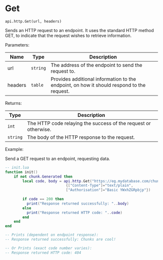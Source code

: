 # Get



`api.http.Get(url, headers)`

Sends an HTTP request to an endpoint. It uses the standard HTTP method GET, to indicate that the request wishes to retrieve information.



Parameters:

| Name    | Type     | Description                                                                               |
| ------- | -------- | ----------------------------------------------------------------------------------------- |
| url     | `string` | The address of the endpoint to send the request to.                                       |
| headers | `table`  | Provides additional information to the endpoint, on how it should respond to the request. |

Returns:

| Type     | Description                                                     |
| -------- | --------------------------------------------------------------- |
| `int`    | The HTTP code relaying the success of the request or otherwise. |
| `string` | The body of the HTTP response to the request.                   |



Example:

Send a GET request to an endpoint, requesting data.

```lua
-- init.lua
function init()
    if not chunk.Generated then
        local code, body = api.http.Get("https://eg.mydatabase.com/chunks", 
                            {["Content-Type"]="text/plain",
                            ["Authorisation"]="Basic YWxhZGRpbjp"})
        
        if code == 200 then
          print("Response returned successfully: "..body)
        else
          print("Response returned HTTP code: "..code)
        end
    end
end

-- Prints (dependent on endpoint response):
-- Response returned successfully: Chunks are cool!

-- Or Prints (exact code number varies):
-- Response returned HTTP code: 404
```

